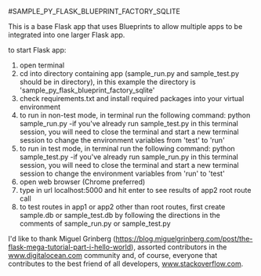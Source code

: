#SAMPLE_PY_FLASK_BLUEPRINT_FACTORY_SQLITE 

This is a base Flask app that uses Blueprints to allow multiple apps to be
integrated into one larger Flask app.

to start Flask app:

1. open terminal
2. cd into directory containing app (sample_run.py and sample_test.py should
    be in directory), in this example the directory is
    'sample_py_flask_blueprint_factory_sqlite'
3. check requirements.txt and install required packages into your virtual
    environment
4.  to run in non-test mode, in terminal run the following command:
    python sample_run.py
    -if you've already run sample_test.py in this terminal session, you will
    need to close the terminal and start a new terminal session to change the
    environment variables from 'test' to 'run'
5.  to run in test mode, in terminal run the following command:
    python sample_test.py
    -if you've already run sample_run.py in this terminal session, you will
    need to close the terminal and start a new terminal session to change the
    environment variables from 'run' to 'test'
6. open web browser (Chrome preferred)
7. type in url localhost:5000 and hit enter to see results of app2 root
    route call
8. to test routes in app1 or app2 other than root routes, first create
    sample.db or sample_test.db by following the directions in the comments of
    sample_run.py or sample_test.py


I'd like to thank Miguel Grinberg 
(https://blog.miguelgrinberg.com/post/the-flask-mega-tutorial-part-i-hello-world),
assorted contributors in the www.digitalocean.com community and, of course, everyone
that contributes to the best friend of all developers, www.stackoverflow.com. 
